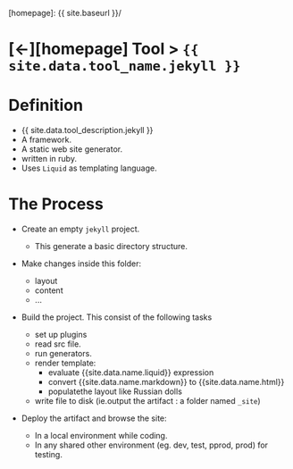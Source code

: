 ---
---


[//]: #(Reference)
[homepage]:   {{ site.baseurl }}/

# [&larr;][homepage] Tool > `{{ site.data.tool_name.jekyll }}`

# Definition
- {{ site.data.tool_description.jekyll }}
- A framework.
- A static web site generator.
- written in ruby.
- Uses `Liquid` as templating language.

# The Process
- Create an empty `jekyll` project.
  - This generate a basic directory structure.

- Make changes inside this folder:
  - layout
  - content  
  - ...

- Build the project. This consist of the following tasks
  - set up plugins
  - read src file.
  - run generators.
  - render template:
    - evaluate {{site.data.name.liquid}} expression
    - convert {{site.data.name.markdown}} to {{site.data.name.html}}
    - populatethe layout like Russian dolls
  - write file to disk (ie.output the artifact : a folder named `_site`)
- Deploy the artifact and browse the site:
  - In a local environment while coding.
  - In any shared other environment (eg. dev, test, pprod, prod) for testing.

